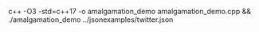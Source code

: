 c++ -O3 -std=c++17 -o amalgamation_demo amalgamation_demo.cpp  && ./amalgamation_demo ../jsonexamples/twitter.json 

